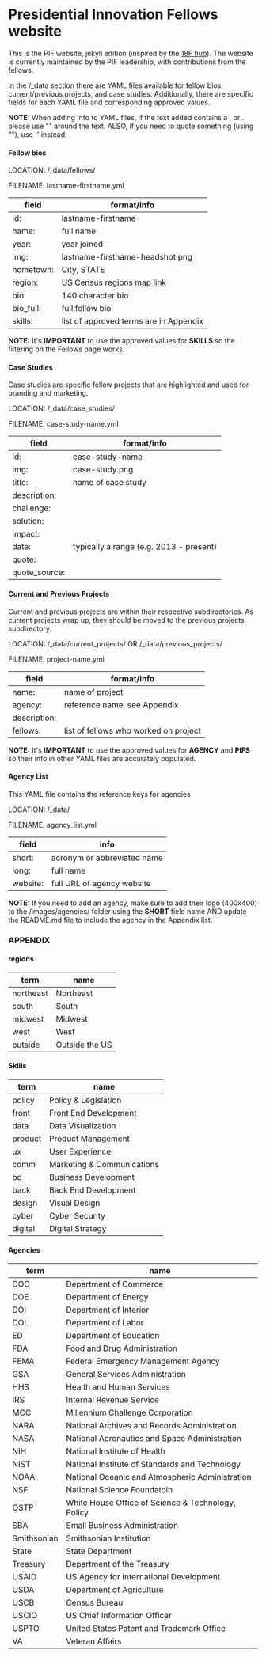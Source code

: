 # Presidential Innovation Fellows website

This is the PIF website, jekyll edition (inspired by the [18F hub](https://github.com/18F/hub)). The website is currently maintained by the PIF leadership, with contributions from the fellows.

In the /_data section there are YAML files available for fellow bios, current/previous projects, and case studies. Additionally, there are specific fields for each YAML file and corresponding approved values.

**NOTE:** When adding info to YAML files, if the text added contains a , or . please use "" around the text. ALSO, if you need to quote something (using ""), use '' instead.

#### Fellow bios

LOCATION: /_data/fellows/

FILENAME: lastname-firstname.yml

field | format/info
--- | ---
id: | lastname-firstname
name: | full name
year: | year joined
img: | lastname-firstname-headshot.png
hometown: | City, STATE
region: | US Census regions [map link](http://www2.census.gov/geo/pdfs/maps-data/maps/reference/us_regdiv.pdf)
bio: | 140 character bio
bio_full: | full fellow bio
skills: | list of approved terms are in Appendix

**NOTE:** It's **IMPORTANT** to use the approved values for **SKILLS** so the filtering on the Fellows page works.

#### Case Studies

Case studies are specific fellow projects that are highlighted and used for branding and marketing.

LOCATION: /_data/case_studies/

FILENAME: case-study-name.yml

field | format/info
--- | ---
id: | case-study-name
img: | case-study.png
title: | name of case study
description: | 
challenge: |
solution: |
impact: |
date: | typically a range (e.g. 2013 - present)
quote: |
quote_source: |

#### Current and Previous Projects

Current and previous projects are within their respective subdirectories. As current projects wrap up, they should be moved to the previous projects subdirectory.

LOCATION: /_data/current_projects/ OR /_data/previous_projects/

FILENAME: project-name.yml

field | format/info
--- | ---
name: | name of project
agency: | reference name, see Appendix
description: |
fellows: | list of fellows who worked on project

**NOTE:** It's **IMPORTANT** to use the approved values for **AGENCY** and **PIFS** so their info in other YAML files are accurately populated.

#### Agency List

This YAML file contains the reference keys for agencies

LOCATION: /_data/

FILENAME: agency_list.yml

field | info
--- | ---
short: | acronym or abbreviated name
long: | full name
website: | full URL of agency website

**NOTE:** If you need to add an agency, make sure to add their logo (400x400) to the /images/agencies/ folder using the **SHORT** field name AND update the README.md file to include the agency in the Appendix list.

### APPENDIX

#### regions

term | name
--- | ---
northeast | Northeast
south | South
midwest | Midwest
west | West
outside | Outside the US

#### Skills

term | name
--- | ---
policy | Policy & Legislation
front | Front End Development
data | Data Visualization
product | Product Management
ux | User Experience
comm | Marketing & Communications
bd | Business Development
back | Back End Development
design | Visual Design
cyber | Cyber Security
digital | Digital Strategy

#### Agencies

term | name
--- | ---
DOC | Department of Commerce
DOE | Department of Energy
DOI | Department of Interior
DOL | Department of Labor
ED | Department of Education
FDA | Food and Drug Administration
FEMA | Federal Emergency Management Agency
GSA | General Services Administration
HHS | Health and Human Services
IRS | Internal Revenue Service
MCC | Millennium Challenge Corporation
NARA | National Archives and Records Administration
NASA | National Aeronautics and Space Administration
NIH | National Institute of Health
NIST | National Institute of Standards and Technology
NOAA | National Oceanic and Atmospheric Administration
NSF | National Science Foundatoin
OSTP | White House Office of Science & Technology, Policy
SBA | Small Business Administration
Smithsonian | Smithsonian Institution
State | State Department
Treasury | Department of the Treasury
USAID | US Agency for International Development
USDA | Department of Agriculture
USCB | Census Bureau
USCIO | US Chief Information Officer
USPTO | United States Patent and Trademark Office
VA | Veteran Affairs
